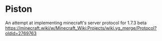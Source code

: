 # Piston 
An attempt at implementing minecraft's server protocol for 1.7.3 beta
https://minecraft.wiki/w/Minecraft_Wiki:Projects/wiki.vg_merge/Protocol?oldid=2769763